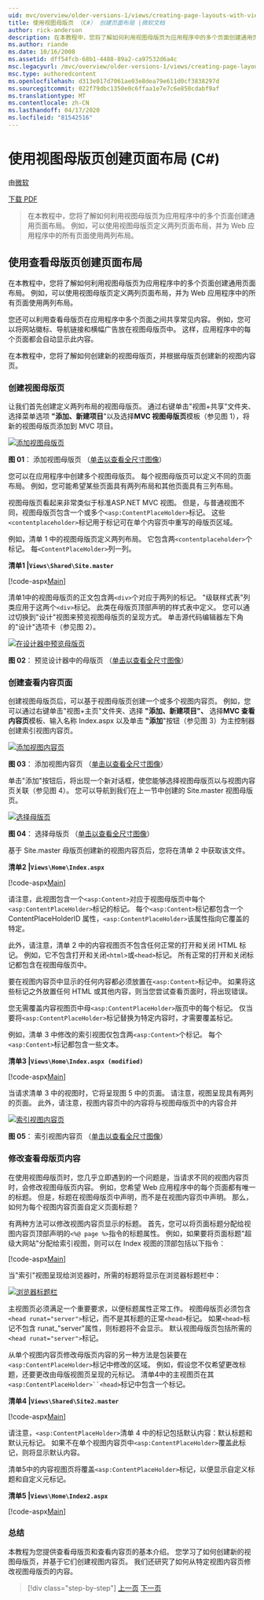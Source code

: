 ```yaml
---
uid: mvc/overview/older-versions-1/views/creating-page-layouts-with-view-master-pages-cs
title: 使用视图母版页 （C#） 创建页面布局 |微软文档
author: rick-anderson
description: 在本教程中，您将了解如何利用视图母版页为应用程序中的多个页面创建通用页面布局。 您可以使用...
ms.author: riande
ms.date: 10/16/2008
ms.assetid: dff54fcb-68b1-4488-89a2-ca97532d6a4c
msc.legacyurl: /mvc/overview/older-versions-1/views/creating-page-layouts-with-view-master-pages-cs
msc.type: authoredcontent
ms.openlocfilehash: d313e017d7061ae03e8dea79e611d0cf3838297d
ms.sourcegitcommit: 022f79dbc1350e0c6ffaa1e7e7c6e850cdabf9af
ms.translationtype: MT
ms.contentlocale: zh-CN
ms.lasthandoff: 04/17/2020
ms.locfileid: "81542516"
---
```

# <a name="creating-page-layouts-with-view-master-pages-c"></a>使用视图母版页创建页面布局 (C#)

由[微软](https://github.com/microsoft)

[下载 PDF](https://download.microsoft.com/download/e/f/3/ef3f2ff6-7424-48f7-bdaa-180ef64c3490/ASPNET_MVC_Tutorial_12_CS.pdf)

> 在本教程中，您将了解如何利用视图母版页为应用程序中的多个页面创建通用页面布局。 例如，可以使用视图母版页定义两列页面布局，并为 Web 应用程序中的所有页面使用两列布局。

## <a name="creating-page-layouts-with-view-master-pages"></a>使用查看母版页创建页面布局

在本教程中，您将了解如何利用视图母版页为应用程序中的多个页面创建通用页面布局。 例如，可以使用视图母版页定义两列页面布局，并为 Web 应用程序中的所有页面使用两列布局。

您还可以利用查看母版页在应用程序中多个页面之间共享常见内容。 例如，您可以将网站徽标、导航链接和横幅广告放在视图母版页中。 这样，应用程序中的每个页面都会自动显示此内容。

在本教程中，您将了解如何创建新的视图母版页，并根据母版页创建新的视图内容页。

### <a name="creating-a-view-master-page"></a>创建视图母版页

让我们首先创建定义两列布局的视图母版页。 通过右键单击"视图+共享"文件夹、选择菜单选项 **"添加、新建项目**"以及选择**MVC 视图母版页**模板（参见图 1），将新的视图母版页添加到 MVC 项目。

[![添加视图母版页](creating-page-layouts-with-view-master-pages-cs/_static/image2.png)](creating-page-layouts-with-view-master-pages-cs/_static/image1.png)

**图 01**： 添加视图母版页 （[单击以查看全尺寸图像](creating-page-layouts-with-view-master-pages-cs/_static/image3.png)）

您可以在应用程序中创建多个视图母版页。 每个视图母版页可以定义不同的页面布局。 例如，您可能希望某些页面具有两列布局和其他页面具有三列布局。

视图母版页看起来非常类似于标准ASP.NET MVC 视图。 但是，与普通视图不同，视图母版页包含一个或多个`<asp:ContentPlaceHolder>`标记。 这些`<contentplaceholder>`标记用于标记可在单个内容页中重写的母版页区域。

例如，清单 1 中的视图母版页定义两列布局。 它包含两`<contentplaceholder>`个标记。 每`<ContentPlaceHolder>`列一列。

**清单1 |`Views\Shared\Site.master`**

[!code-aspx[Main](creating-page-layouts-with-view-master-pages-cs/samples/sample1.aspx)]

清单1中的视图母版页的正文包含两`<div>`个对应于两列的标记。 "级联样式表"列类应用于这两个`<div>`标记。 此类在母版页顶部声明的样式表中定义。 您可以通过切换到"设计"视图来预览视图母版页的呈现方式。 单击源代码编辑器左下角的"设计"选项卡（参见图 2）。

[![在设计器中预览母版页](creating-page-layouts-with-view-master-pages-cs/_static/image5.png)](creating-page-layouts-with-view-master-pages-cs/_static/image4.png)

**图 02**： 预览设计器中的母版页 （[单击以查看全尺寸图像](creating-page-layouts-with-view-master-pages-cs/_static/image6.png)）

### <a name="creating-a-view-content-page"></a>创建查看内容页面

创建视图母版页后，可以基于视图母版页创建一个或多个视图内容页。 例如，您可以通过右键单击"视图+主页"文件夹、选择 **"添加、新建项目"、** 选择**MVC 查看内容页**模板、输入名称 Index.aspx 以及单击 **"添加**"按钮（参见图 3）为主控制器创建索引视图内容页。

[![添加视图内容页](creating-page-layouts-with-view-master-pages-cs/_static/image8.png)](creating-page-layouts-with-view-master-pages-cs/_static/image7.png)

**图 03**： 添加视图内容页 （[单击以查看全尺寸图像](creating-page-layouts-with-view-master-pages-cs/_static/image9.png)）

单击"添加"按钮后，将出现一个新对话框，使您能够选择视图母版页以与视图内容页关联（参见图 4）。 您可以导航到我们在上一节中创建的 Site.master 视图母版页。

[![选择母版页](creating-page-layouts-with-view-master-pages-cs/_static/image11.png)](creating-page-layouts-with-view-master-pages-cs/_static/image10.png)

**图 04**： 选择母版页 （[单击以查看全尺寸图像](creating-page-layouts-with-view-master-pages-cs/_static/image12.png)）

基于 Site.master 母版页创建新的视图内容页后，您将在清单 2 中获取该文件。

**清单2 |`Views\Home\Index.aspx`**

[!code-aspx[Main](creating-page-layouts-with-view-master-pages-cs/samples/sample2.aspx)]

请注意，此视图包含一个`<asp:Content>`对应于视图母版页中每个`<asp:ContentPlaceHolder>`标记的标记。 每个`<asp:Content>`标记都包含一个 ContentPlaceHolderID 属性，`<asp:ContentPlaceHolder>`该属性指向它覆盖的特定。

此外，请注意，清单 2 中的内容视图页不包含任何正常的打开和关闭 HTML 标记。 例如，它不包含打开和关闭`<html>`或`<head>`标记。 所有正常的打开和关闭标记都包含在视图母版页中。

要在视图内容页中显示的任何内容都必须放置在`<asp:Content>`标记中。 如果将这些标记之外放置任何 HTML 或其他内容，则当您尝试查看页面时，将出现错误。

您无需覆盖内容视图页中母`<asp:ContentPlaceHolder>`版页中的每个标记。 仅当要将`<asp:ContentPlaceHolder>`标记替换为特定内容时，才需要覆盖标记。

例如，清单 3 中修改的索引视图仅包含两`<asp:Content>`个标记。 每个`<asp:Content>`标记都包含一些文本。

**清单3 |`Views\Home\Index.aspx (modified)`**

[!code-aspx[Main](creating-page-layouts-with-view-master-pages-cs/samples/sample3.aspx)]

当请求清单 3 中的视图时，它将呈现图 5 中的页面。 请注意，视图呈现具有两列的页面。 此外，请注意，视图内容页中的内容将与视图母版页中的内容合并

[![索引视图内容页](creating-page-layouts-with-view-master-pages-cs/_static/image14.png)](creating-page-layouts-with-view-master-pages-cs/_static/image13.png)

**图 05**： 索引视图内容页 （[单击以查看全尺寸图像](creating-page-layouts-with-view-master-pages-cs/_static/image15.png)）

### <a name="modifying-view-master-page-content"></a>修改查看母版页内容

在使用视图母版页时，您几乎立即遇到的一个问题是，当请求不同的视图内容页时，会修改视图母版页内容。 例如，您希望 Web 应用程序中的每个页面都有唯一的标题。 但是，标题在视图母版页中声明，而不是在视图内容页中声明。 那么，如何为每个视图内容页面自定义页面标题？

有两种方法可以修改视图内容页显示的标题。 首先，您可以将页面标题分配给视图内容页顶部声明的`<%@ page %>`指令的标题属性。 例如，如果要将页面标题"超级大网站"分配给索引视图，则可以在 Index 视图的顶部包括以下指令：

[!code-aspx[Main](creating-page-layouts-with-view-master-pages-cs/samples/sample4.aspx)]

当"索引"视图呈现给浏览器时，所需的标题将显示在浏览器标题栏中：

[![浏览器标题栏](creating-page-layouts-with-view-master-pages-cs/_static/image17.png)](creating-page-layouts-with-view-master-pages-cs/_static/image16.png)

主视图页必须满足一个重要要求，以便标题属性正常工作。 视图母版页必须包含`<head runat="server">`标记，而不是其标题的正常`<head>`标记。 如果`<head>`标记不包含 runat_"server"属性，则标题将不会显示。 默认视图母版页包括所需的`<head runat="server">`标记。

从单个视图内容页修改母版页内容的另一种方法是包装要在`<asp:ContentPlaceHolder>`标记中修改的区域。 例如，假设您不仅希望更改标题，还要更改由母版视图页呈现的元标记。 清单4中的主视图页在其`<asp:ContentPlaceHolder>``<head>`标记中包含一个标记。

**清单4 |`Views\Shared\Site2.master`**

[!code-aspx[Main](creating-page-layouts-with-view-master-pages-cs/samples/sample5.aspx)]

请注意，`<asp:ContentPlaceHolder>`清单 4 中的标记包括默认内容：默认标题和默认元标记。 如果不在单个视图内容页中`<asp:ContentPlaceHolder>`覆盖此标记，则将显示默认内容。

清单5中的内容视图页将覆盖`<asp:ContentPlaceHolder>`标记，以便显示自定义标题和自定义元标记。

**清单5 |`Views\Home\Index2.aspx`**

[!code-aspx[Main](creating-page-layouts-with-view-master-pages-cs/samples/sample6.aspx)]

### <a name="summary"></a>总结

本教程为您提供查看母版页和查看内容页的基本介绍。 您学习了如何创建新的视图母版页，并基于它们创建视图内容页。 我们还研究了如何从特定视图内容页修改视图母版页的内容。

> [!div class="step-by-step"]
> [上一页](using-the-tagbuilder-class-to-build-html-helpers-cs.md)
> [下一页](passing-data-to-view-master-pages-cs.md)
